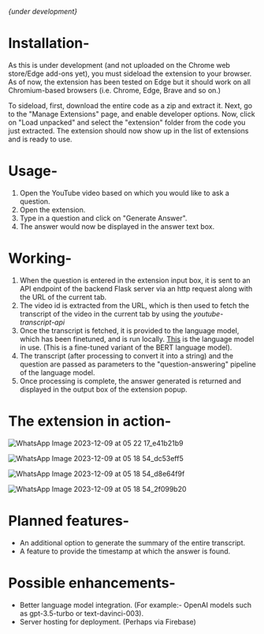 _{under development}_

# Installation-

As this is under development (and not uploaded on the Chrome web store/Edge add-ons yet), you must sideload the extension to your browser. As of now, the extension has been tested on Edge but it should work on all Chromium-based browsers (i.e. Chrome, Edge, Brave and so on.)

To sideload, first, download the entire code as a zip and extract it. Next, go to the "Manage Extensions" page, and enable developer options. Now, click on "Load unpacked" and select the "extension" folder from the code you just extracted. The extension should now show up in the list of extensions and is ready to use.


# Usage-

1. Open the YouTube video based on which you would like to ask a question.
2. Open the extension.
3. Type in a question and click on "Generate Answer".
4. The answer would now be displayed in the answer text box.


# Working-

1. When the question is entered in the extension input box, it is sent to an API endpoint of the backend Flask server via an http request along with the URL of the current tab.
2. The video id is extracted from the URL, which is then used to fetch the transcript of the video in the current tab by using the _youtube-transcript-api_
3. Once the transcript is fetched, it is provided to the language model, which has been finetuned, and is run locally. [This](https://huggingface.co/bert-large-uncased-whole-word-masking-finetuned-squad) is the language model in use. (This is a fine-tuned variant of the BERT language model).
4. The transcript (after processing to convert it into a string) and the question are passed as parameters to the "question-answering" pipeline of the language model.
5. Once processing is complete, the answer generated is returned and displayed in the output box of the extension popup.


# The extension in action-

![WhatsApp Image 2023-12-09 at 05 22 17_e41b21b9](https://github.com/apoorvsxna/VidSense/assets/112375644/2a7fc91f-83de-4f7f-977f-c72b9972f5bb)

![WhatsApp Image 2023-12-09 at 05 18 54_dc53eff5](https://github.com/apoorvsxna/VidSense/assets/112375644/cc1c32bd-9856-4a9a-9bd4-ff5f961287d5)

![WhatsApp Image 2023-12-09 at 05 18 54_d8e64f9f](https://github.com/apoorvsxna/VidSense/assets/112375644/0792a0f7-ff06-4fb2-b06c-6fbed8221790)

![WhatsApp Image 2023-12-09 at 05 18 54_2f099b20](https://github.com/apoorvsxna/VidSense/assets/112375644/5f4d8f29-ff34-4cb2-a211-008acf792b7e)



# Planned features-

- An additional option to generate the summary of the entire transcript.
- A feature to provide the timestamp at which the answer is found.


# Possible enhancements-

- Better language model integration. (For example:- OpenAI models such as gpt-3.5-turbo or text-davinci-003).
- Server hosting for deployment. (Perhaps via Firebase)
